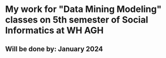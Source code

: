 # __My work for "Data Mining Modeling" classes on 5th semester of Social Informatics at WH AGH__
## Will be done by: __January 2024__

